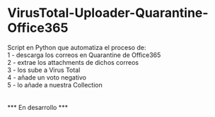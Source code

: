 # VirusTotal-Uploader-Quarantine-Office365
Script en Python que automatiza el proceso de:<br>
1 - descarga los correos en Quarantine de Office365<br>
2 - extrae los attachments de dichos correos<br>
3 - los sube a Virus Total<br>
4 - añade un voto negativo<br>
5 - lo añade a nuestra Collection<br>
<br><br>
*** En desarrollo ***
